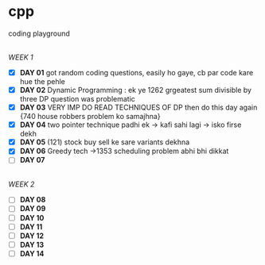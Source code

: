 # cpp
coding playground 

<br>*WEEK 1*
- [x] **DAY 01** got random coding questions, easily ho gaye, cb par code kare hue the pehle
- [x] **DAY 02** Dynamic Programming : ek ye 1262 grgeatest sum divisible by three DP question was problematic 
- [x] **DAY 03** VERY IMP DO READ TECHNIQUES OF DP then do this day again {740 house robbers problem ko samajhna}
- [x] **DAY 04** two pointer technique padhi ek -> kafi sahi lagi -> isko firse dekh
- [x] **DAY 05** (121) stock buy sell ke sare variants dekhna
- [x] **DAY 06** Greedy tech ->1353 scheduling problem abhi bhi dikkat
- [ ] **DAY 07**

<br>*WEEK 2*
- [ ] **DAY 08**
- [ ] **DAY 09**
- [ ] **DAY 10**
- [ ] **DAY 11**
- [ ] **DAY 12**
- [ ] **DAY 13**
- [ ] **DAY 14**